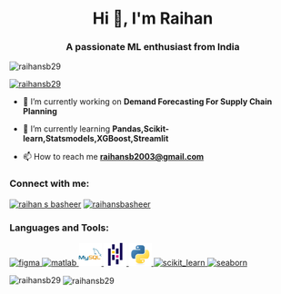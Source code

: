 <h1 align="center">Hi 👋, I'm Raihan</h1>
<h3 align="center">A passionate ML enthusiast from India</h3>

<p align="left"> <img src="https://komarev.com/ghpvc/?username=raihansb29&label=Profile%20views&color=0e75b6&style=flat" alt="raihansb29" /> </p>

<p align="left"> <a href="https://github.com/ryo-ma/github-profile-trophy"><img src="https://github-profile-trophy.vercel.app/?username=raihansb29" alt="raihansb29" /></a> </p>

- 🔭 I’m currently working on **Demand Forecasting For Supply Chain Planning**

- 🌱 I’m currently learning **Pandas,Scikit-learn,Statsmodels,XGBoost,Streamlit**

- 📫 How to reach me **raihansb2003@gmail.com**

<h3 align="left">Connect with me:</h3>
<p align="left">
<a href="https://www.linkedin.com/in/raihan-s-basheer-a102001b5/" target="blank"><img align="center" src="https://raw.githubusercontent.com/rahuldkjain/github-profile-readme-generator/master/src/images/icons/Social/linked-in-alt.svg" alt="raihan s basheer" height="30" width="40" /></a>
<a href="https://kaggle.com/raihansbasheer" target="blank"><img align="center" src="https://raw.githubusercontent.com/rahuldkjain/github-profile-readme-generator/master/src/images/icons/Social/kaggle.svg" alt="raihansbasheer" height="30" width="40" /></a>
</p>

<h3 align="left">Languages and Tools:</h3>
<p align="left"> <a href="https://www.figma.com/" target="_blank" rel="noreferrer"> <img src="https://www.vectorlogo.zone/logos/figma/figma-icon.svg" alt="figma" width="40" height="40"/> </a> <a href="https://www.mathworks.com/" target="_blank" rel="noreferrer"> <img src="https://upload.wikimedia.org/wikipedia/commons/2/21/Matlab_Logo.png" alt="matlab" width="40" height="40"/> </a> <a href="https://www.mysql.com/" target="_blank" rel="noreferrer"> <img src="https://raw.githubusercontent.com/devicons/devicon/master/icons/mysql/mysql-original-wordmark.svg" alt="mysql" width="40" height="40"/> </a> <a href="https://pandas.pydata.org/" target="_blank" rel="noreferrer"> <img src="https://raw.githubusercontent.com/devicons/devicon/2ae2a900d2f041da66e950e4d48052658d850630/icons/pandas/pandas-original.svg" alt="pandas" width="40" height="40"/> </a> <a href="https://www.python.org" target="_blank" rel="noreferrer"> <img src="https://raw.githubusercontent.com/devicons/devicon/master/icons/python/python-original.svg" alt="python" width="40" height="40"/> </a> <a href="https://scikit-learn.org/" target="_blank" rel="noreferrer"> <img src="https://upload.wikimedia.org/wikipedia/commons/0/05/Scikit_learn_logo_small.svg" alt="scikit_learn" width="40" height="40"/> </a> <a href="https://seaborn.pydata.org/" target="_blank" rel="noreferrer"> <img src="https://seaborn.pydata.org/_images/logo-mark-lightbg.svg" alt="seaborn" width="40" height="40"/> </a> </p>

<p><img align="left" src="https://github-readme-stats.vercel.app/api/top-langs?username=raihansb29&show_icons=true&locale=en&layout=compact" alt="raihansb29" /></p>

<p>&nbsp;<img align="center" src="https://github-readme-stats.vercel.app/api?username=raihansb29&show_icons=true&locale=en" alt="raihansb29" /></p>
